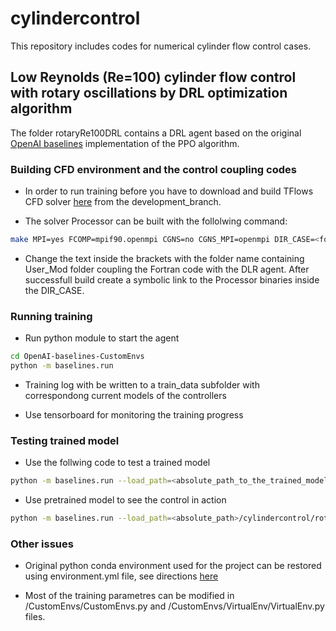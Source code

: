 # cylindercontrol

This repository includes codes for numerical cylinder flow control cases.

## Low Reynolds (Re=100) cylinder flow control with rotary oscillations by DRL optimization algorithm

The folder rotaryRe100DRL contains a DRL agent based on the original [OpenAI baselines](https://github.com/openai/baselines) implementation of the PPO algorithm.

### Building CFD environment and the control coupling codes

- In order to run training before you have to download and build TFlows CFD solver [here](https://github.com/DelNov/T-Flows) from the development_branch.

- The solver Processor can be built with the follolwing command:
```bash
make MPI=yes FCOMP=mpif90.openmpi CGNS=no CGNS_MPI=openmpi DIR_CASE=<folder_with_the_agent>
```
- Change the text inside the brackets with the folder name containing User_Mod folder coupling the Fortran code with the DLR agent.
After successfull build create a symbolic link to the Processor binaries inside the DIR_CASE.

### Running training

- Run python module to start the agent

```bash
cd OpenAI-baselines-CustomEnvs
python -m baselines.run
```

- Training log with be written to a train_data subfolder with correspondong current models of the controllers 

- Use tensorboard for monitoring the training progress

### Testing trained model

- Use the follwing code to test a trained model

```bash
python -m baselines.run --load_path=<absolute_path_to_the_trained_model>
```

- Use pretrained model to see the control in action

```bash
python -m baselines.run --load_path=<absolute_path>/cylindercontrol/rotaryRe100DRL/OpenAI-baselines-CustomEnvs/trained_models/VirtualEnv/20200622-190846_dns_re100_entropy0.01_3-cd-0.2cl_50long/checkpoints/00050
```

### Other issues

- Original python conda environment used for the project can be restored using environment.yml file, see directions [here](https://conda.io/projects/conda/en/latest/user-guide/tasks/manage-environments.html#create-env-from-file)

- Most of the training parametres can be modified in /CustomEnvs/CustomEnvs.py and /CustomEnvs/VirtualEnv/VirtualEnv.py files.
